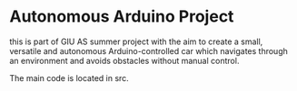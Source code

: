 # Autonomous Arduino Project
this is part of GIU AS summer project with the aim to create a small, versatile and autonomous Arduino-controlled car which navigates through an environment and avoids obstacles without manual control.

The main code is located in src.
